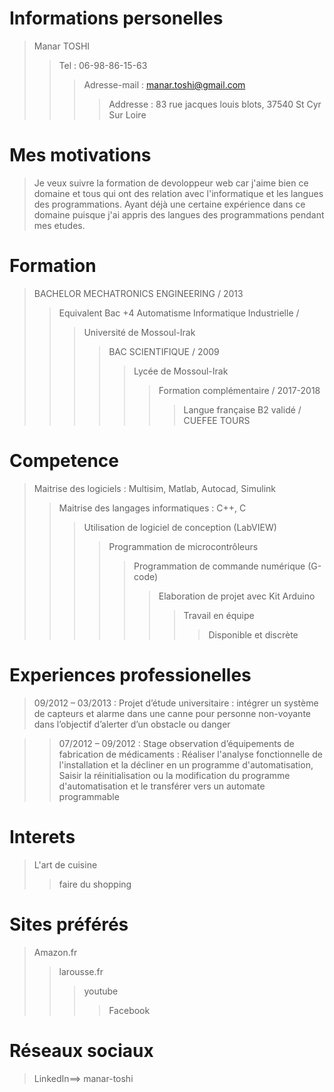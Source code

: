 # Informations personelles
>Manar TOSHI
>>Tel : 06-98-86-15-63
>>>Adresse-mail : manar.toshi@gmail.com
>>>>Addresse : 83 rue jacques louis blots, 37540 St Cyr Sur Loire
# Mes motivations
>Je veux suivre la formation de devoloppeur web car j'aime bien ce domaine et tous qui ont des relation avec l'informatique et les langues des programmations. Ayant déjà une certaine expérience dans ce domaine puisque j'ai appris des langues des programmations pendant mes etudes. 
# Formation
>BACHELOR MECHATRONICS ENGINEERING / 2013
>>Equivalent Bac +4 Automatisme Informatique Industrielle / 
>>>Université de Mossoul-Irak
>>>>BAC SCIENTIFIQUE / 2009
>>>>>Lycée de Mossoul-Irak 
>>>>>>Formation complémentaire / 2017-2018
>>>>>>>Langue française B2 validé / CUEFEE TOURS
# Competence
>Maitrise des logiciels : Multisim, Matlab, Autocad, Simulink
>>Maitrise des langages informatiques : C++, C
>>>Utilisation de logiciel de conception (LabVIEW)
>>>>Programmation de microcontrôleurs
>>>>>Programmation de commande numérique (G-code)	
>>>>>>Elaboration de projet avec Kit Arduino	
>>>>>>>Travail en équipe
>>>>>>>>Disponible et discrète
# Experiences professionelles
>09/2012 – 03/2013 : Projet d’étude universitaire : intégrer un système de capteurs et alarme dans une canne pour personne non-voyante dans l’objectif d’alerter d’un obstacle ou danger

>>07/2012 – 09/2012 : Stage observation d’équipements de fabrication de médicaments : Réaliser l'analyse fonctionnelle de l'installation et la décliner en un programme d'automatisation, Saisir la réinitialisation ou la modification du programme d'automatisation et le transférer vers un automate programmable
# Interets
>L'art de cuisine
>>faire du shopping
# Sites préférés
>Amazon.fr
>>larousse.fr
>>>youtube
>>>>Facebook
# Réseaux sociaux
>LinkedIn==> manar-toshi
